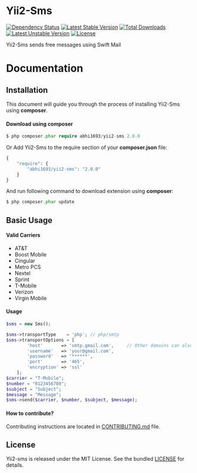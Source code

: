 Yii2-Sms
========

[![Dependency Status](https://www.versioneye.com/user/projects/54e1e66a0a910b25de0001b0/badge.svg?style=flat)](https://www.versioneye.com/user/projects/54e1e66a0a910b25de0001b0)
[![Latest Stable Version](https://poser.pugx.org/abhi1693/yii2-sms/v/stable.svg)](https://packagist.org/packages/abhi1693/yii2-sms) [![Total Downloads](https://poser.pugx.org/abhi1693/yii2-sms/downloads.svg)](https://packagist.org/packages/abhi1693/yii2-sms) [![Latest Unstable Version](https://poser.pugx.org/abhi1693/yii2-sms/v/unstable.svg)](https://packagist.org/packages/abhi1693/yii2-sms) [![License](https://poser.pugx.org/abhi1693/yii2-sms/license.svg)](https://packagist.org/packages/abhi1693/yii2-sms)

Yii2-Sms sends free messages using Swift Mail

Documentation
=============

## Installation


This document will guide you through the process of installing Yii2-Sms using **composer**.


#### Download using composer

```php
$ php composer.phar require abhi1693/yii2-sms 2.0.0
```

Or Add Yii2-Sms to the require section of your **composer.json** file:

```php
{
    "require": {
        "abhi1693/yii2-sms": "2.0.0"
    }
}
```

And run following command to download extension using **composer**:

```php
$ php composer.phar update
```

## Basic Usage

#### Valid Carriers

- AT&T
- Boost Mobile
- Cingular
- Metro PCS
- Nextel
- Sprint
- T-Mobile
- Verizon
- Virgin Mobile

#### Usage

```php
$sms = new Sms();

$sms->transportType    = 'php'; // php/smtp
$sms->transportOptions = [
        'host'       => 'smtp.gmail.com',     // Other domains can also be used
        'username'   => 'your@gmail.com',
        'password'   => '******',
        'port'       => '465',
        'encryption' => 'ssl'
    ];
$carrier = "T-Mobile";
$number = "0123456789";
$subject = "Subject";
$message = "Message";
$sms->send($carrier, $number, $subject, $message);
```

#### How to contribute?

Contributing instructions are located in [CONTRIBUTING.md](CONTRIBUTING.md) file.

## License

Yii2-sms is released under the MIT License. See the bundled [LICENSE](LICENSE.md) for details.
